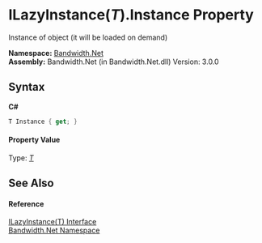 ﻿# ILazyInstance(*T*).Instance Property 
 

Instance of object (it will be loaded on demand)

**Namespace:**&nbsp;<a href ="N_Bandwidth_Net.md">Bandwidth.Net</a><br />**Assembly:**&nbsp;Bandwidth.Net (in Bandwidth.Net.dll) Version: 3.0.0

## Syntax

**C#**<br />
``` C#
T Instance { get; }
```


#### Property Value
Type: <a href ="T_Bandwidth_Net_ILazyInstance_1.md">*T*</a>

## See Also


#### Reference
<a href ="T_Bandwidth_Net_ILazyInstance_1.md">ILazyInstance(T) Interface</a><br /><a href ="N_Bandwidth_Net.md">Bandwidth.Net Namespace</a><br />